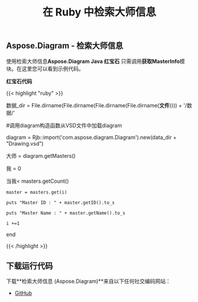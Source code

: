 ﻿---
title: 在 Ruby 中检索大师信息
type: docs
weight: 30
url: /zh/java/retrieve-the-masters-information-in-ruby/
---
## **Aspose.Diagram - 检索大师信息**
使用检索大师信息**Aspose.Diagram Java 红宝石** 只需调用**获取MasterInfo**模块。在这里您可以看到示例代码。

**红宝石代码**

{{< highlight "ruby" >}}

数据_dir = File.dirname(File.dirname(File.dirname(File.dirname(__文件__)))) + '/数据/'

\#调用diagram构造函数从VSD文件中加载diagram

diagram = Rjb::import('com.aspose.diagram.Diagram').new(data_dir + "Drawing.vsd")

大师 = diagram.getMasters()

我 = 0

当我< masters.getCount()

    master = masters.get(i)

    puts "Master ID : " + master.getID().to_s

    puts "Master Name : " + master.getName().to_s

    i +=1

end

{{< /highlight >}}
## **下载运行代码**
下载**检索大师信息 (Aspose.Diagram)**来自以下任何社交编码网站：

- [GitHub](https://github.com/asposediagram/Aspose.Diagram-for-Java/blob/master/Plugins/Aspose_Diagram_Java_for_Ruby/lib/asposediagramjava/Masters/getmasterinfo.rb)
